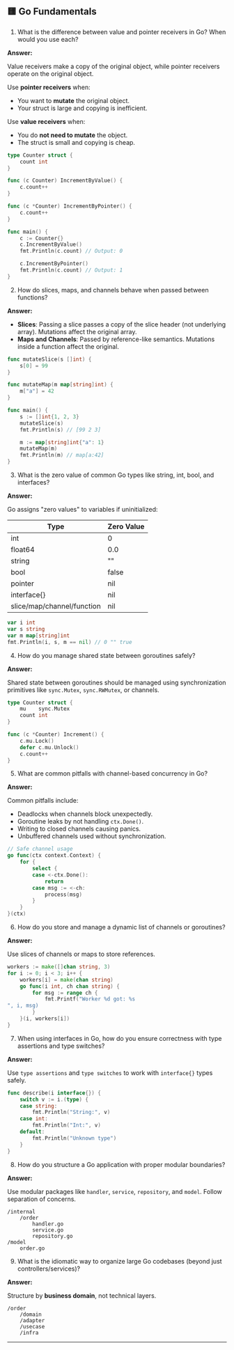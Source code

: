 ## 🟨 Go Fundamentals

1. What is the difference between value and pointer receivers in Go? When would you use each?

**Answer:**

Value receivers make a copy of the original object, while pointer receivers operate on the original object.

Use **pointer receivers** when:
- You want to **mutate** the original object.
- Your struct is large and copying is inefficient.

Use **value receivers** when:
- You do **not need to mutate** the object.
- The struct is small and copying is cheap.

```go
type Counter struct {
    count int
}

func (c Counter) IncrementByValue() {
    c.count++
}

func (c *Counter) IncrementByPointer() {
    c.count++
}

func main() {
    c := Counter{}
    c.IncrementByValue()
    fmt.Println(c.count) // Output: 0

    c.IncrementByPointer()
    fmt.Println(c.count) // Output: 1
}
```

2. How do slices, maps, and channels behave when passed between functions?

**Answer:**

- **Slices**: Passing a slice passes a copy of the slice header (not underlying array). Mutations affect the original array.
- **Maps and Channels**: Passed by reference-like semantics. Mutations inside a function affect the original.

```go
func mutateSlice(s []int) {
    s[0] = 99
}

func mutateMap(m map[string]int) {
    m["a"] = 42
}

func main() {
    s := []int{1, 2, 3}
    mutateSlice(s)
    fmt.Println(s) // [99 2 3]

    m := map[string]int{"a": 1}
    mutateMap(m)
    fmt.Println(m) // map[a:42]
}
```

3. What is the zero value of common Go types like string, int, bool, and interfaces?

**Answer:**

Go assigns "zero values" to variables if uninitialized:

| Type      | Zero Value |
|-----------|------------|
| int       | 0          |
| float64   | 0.0        |
| string    | ""         |
| bool      | false      |
| pointer   | nil        |
| interface{} | nil     |
| slice/map/channel/function | nil |

```go
var i int
var s string
var m map[string]int
fmt.Println(i, s, m == nil) // 0 "" true
```

4. How do you manage shared state between goroutines safely?

**Answer:**

Shared state between goroutines should be managed using synchronization primitives like `sync.Mutex`, `sync.RWMutex`, or channels.

```go
type Counter struct {
    mu    sync.Mutex
    count int
}

func (c *Counter) Increment() {
    c.mu.Lock()
    defer c.mu.Unlock()
    c.count++
}
```

5. What are common pitfalls with channel-based concurrency in Go?

**Answer:**

Common pitfalls include:
- Deadlocks when channels block unexpectedly.
- Goroutine leaks by not handling `ctx.Done()`.
- Writing to closed channels causing panics.
- Unbuffered channels used without synchronization.

```go
// Safe channel usage
go func(ctx context.Context) {
    for {
        select {
        case <-ctx.Done():
            return
        case msg := <-ch:
            process(msg)
        }
    }
}(ctx)
```

6. How do you store and manage a dynamic list of channels or goroutines?

**Answer:**

Use slices of channels or maps to store references.

```go
workers := make([]chan string, 3)
for i := 0; i < 3; i++ {
    workers[i] = make(chan string)
    go func(i int, ch chan string) {
        for msg := range ch {
            fmt.Printf("Worker %d got: %s
", i, msg)
        }
    }(i, workers[i])
}
```

7. When using interfaces in Go, how do you ensure correctness with type assertions and type switches?

**Answer:**

Use `type assertions` and `type switches` to work with `interface{}` types safely.

```go
func describe(i interface{}) {
    switch v := i.(type) {
    case string:
        fmt.Println("String:", v)
    case int:
        fmt.Println("Int:", v)
    default:
        fmt.Println("Unknown type")
    }
}
```

8. How do you structure a Go application with proper modular boundaries?

**Answer:**

Use modular packages like `handler`, `service`, `repository`, and `model`. Follow separation of concerns.

```
/internal
    /order
        handler.go
        service.go
        repository.go
/model
    order.go
```

9. What is the idiomatic way to organize large Go codebases (beyond just controllers/services)?

**Answer:**

Structure by **business domain**, not technical layers.

```
/order
    /domain
    /adapter
    /usecase
    /infra
```
---